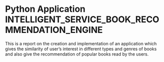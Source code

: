 # Python Application INTELLIGENT_SERVICE_BOOK_RECOMMENDATION_ENGINE
This is a report on the creation and implementation of an application which gives the similarity of user’s interest in different types and genres of books and also give the recommendation of popular books read by the users.

